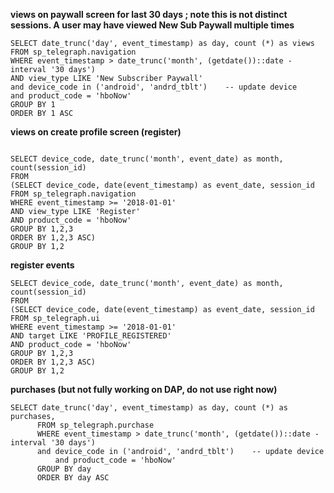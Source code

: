 **views on paywall screen for last 30 days ; note this is not distinct sessions. A user may have viewed New Sub Paywall multiple times**
```
SELECT date_trunc('day', event_timestamp) as day, count (*) as views 
FROM sp_telegraph.navigation
WHERE event_timestamp > date_trunc('month', (getdate())::date - interval '30 days') 
AND view_type LIKE 'New Subscriber Paywall'
and device_code in ('android', 'andrd_tblt')    -- update device
and product_code = 'hboNow'
GROUP BY 1
ORDER BY 1 ASC
```

**views on create profile screen (register)**
```

SELECT device_code, date_trunc('month', event_date) as month, count(session_id)
FROM 
(SELECT device_code, date(event_timestamp) as event_date, session_id
FROM sp_telegraph.navigation
WHERE event_timestamp >= '2018-01-01'
AND view_type LIKE 'Register'  
AND product_code = 'hboNow'
GROUP BY 1,2,3
ORDER BY 1,2,3 ASC)
GROUP BY 1,2
```

**register events**
```
SELECT device_code, date_trunc('month', event_date) as month, count(session_id)
FROM 
(SELECT device_code, date(event_timestamp) as event_date, session_id
FROM sp_telegraph.ui
WHERE event_timestamp >= '2018-01-01'
AND target LIKE 'PROFILE_REGISTERED'   
AND product_code = 'hboNow'
GROUP BY 1,2,3
ORDER BY 1,2,3 ASC)
GROUP BY 1,2
```

**purchases (but not fully working on DAP, do not use right now)**
```
SELECT date_trunc('day', event_timestamp) as day, count (*) as purchases,
      FROM sp_telegraph.purchase
      WHERE event_timestamp > date_trunc('month', (getdate())::date - interval '30 days') 
      and device_code in ('android', 'andrd_tblt')    -- update device
		  and product_code = 'hboNow'
      GROUP BY day
      ORDER BY day ASC
```

